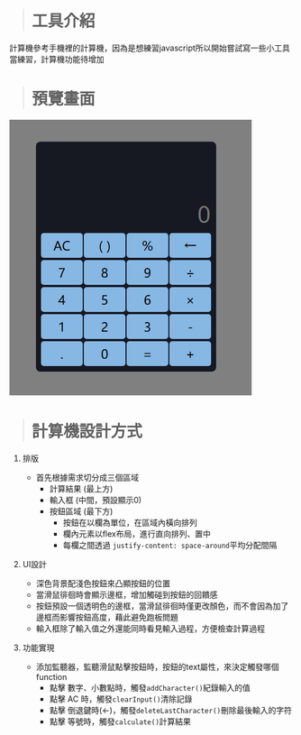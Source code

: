 > # 工具介紹
計算機參考手機裡的計算機，因為是想練習javascript所以開始嘗試寫一些小工具當練習，計算機功能待增加

> # 預覽畫面
![alt text](./assets/calculator-demo.png)

> # 計算機設計方式

1. 排版
    - 首先根據需求切分成三個區域
        - 計算結果 (最上方)
        - 輸入框 (中間，預設顯示0)
        - 按鈕區域 (最下方)
            - 按鈕在以欄為單位，在區域內橫向排列
            - 欄內元素以flex布局，進行直向排列、置中
            - 每欄之間透過 `justify-content: space-around`平均分配間隔

2. UI設計
    - 深色背景配淺色按鈕來凸顯按鈕的位置
    - 當滑鼠徘徊時會顯示邊框，增加觸碰到按鈕的回饋感
    - 按鈕預設一個透明色的邊框，當滑鼠徘徊時僅更改顏色，而不會因為加了邊框而影響按鈕高度，藉此避免跑板問題
    - 輸入框除了輸入值之外還能同時看見輸入過程，方便檢查計算過程
3. 功能實現
    - 添加監聽器，監聽滑鼠點擊按鈕時，按鈕的text屬性，來決定觸發哪個function
        - 點擊 數字、小數點時，觸發`addCharacter()`紀錄輸入的值
        - 點擊 AC 時，觸發`clearInput()`清除記錄
        - 點擊 倒退鍵時(←)，觸發`deleteLastCharacter()`刪除最後輸入的字符
        - 點擊 等號時，觸發`calculate()`計算結果
